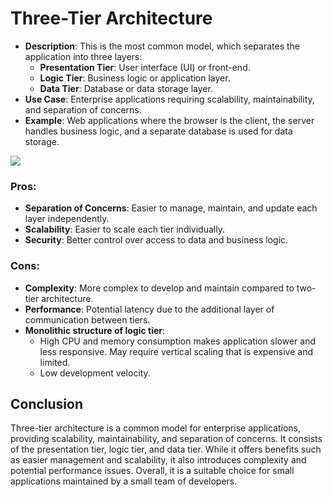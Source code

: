 # Three-Tier Architecture

- **Description**: This is the most common model, which separates the application into three layers:
    - **Presentation Tier**: User interface (UI) or front-end.
    - **Logic Tier**: Business logic or application layer.
    - **Data Tier**: Database or data storage layer.
- **Use Case**: Enterprise applications requiring scalability, maintainability, and separation of concerns.
- **Example**: Web applications where the browser is the client, the server handles business logic, and a separate database is used for data storage.

![](3-tier-architecture.png)

### Pros:
- **Separation of Concerns**: Easier to manage, maintain, and update each layer independently.
- **Scalability**: Easier to scale each tier individually.
- **Security**: Better control over access to data and business logic.

### Cons:
- **Complexity**: More complex to develop and maintain compared to two-tier architecture.
- **Performance**: Potential latency due to the additional layer of communication between tiers.
- **Monolithic structure of logic tier**:
  - High CPU and memory consumption makes application slower and less responsive. May require vertical scaling that is expensive and limited.
  - Low development velocity.

## Conclusion
Three-tier architecture is a common model for enterprise applications, providing scalability, maintainability, and separation of concerns. 
It consists of the presentation tier, logic tier, and data tier. While it offers benefits such as easier management and scalability, 
it also introduces complexity and potential performance issues. Overall, it is a suitable choice for small applications maintained by a small team of developers.